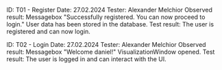 ID: T01 - Register
Date: 27.02.2024
Tester: Alexander Melchior
Observed result: Messagebox "Successfully registered. You can now proceed to login." User data has been stored in the database.
Test result: The user is registered and can now login.

ID: T02 - Login
Date: 27.02.2024
Tester: Alexander Melchior
Observed result: Messagebox "Welcome daniel!" VisualizationWindow opened.
Test result: The user is logged in and can interact with the UI.